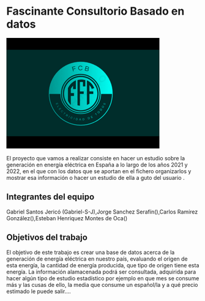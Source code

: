 # Fascinante Consultorio Basado en datos 
![](https://github.com/aigora/tw_E10X_2022_2023-fcb/blob/master/IMAGES/logofcb.1.png)

El proyecto que vamos a realizar consiste en hacer un estudio sobre la generación en energía eléctrica en España a lo largo de los años 2021 y 2022, en el que con los datos que se aportan en el fichero organizarlos y mostrar esa información o hacer un estudio de ella a guto del usuario .
## Integrantes del equipo

Gabriel Santos Jericó (Gabriel-S-J),Jorge Sanchez Serafín(),Carlos Ramírez González(),Esteban Henriquez Montes de Oca()

## Objetivos del trabajo
El objetivo de este trabajo es crear una base de datos acerca de la generación de energía eléctrica en nuestro país, evaluando el origen de esta energía, la cantidad de energía producida, que tipo de origen tiene esta energía. La información alamacenada podrá ser consultada, adquirida para hacer algún tipo de estudio estadístico por ejemplo en que mes se consume más y las cusas de ello, la media que consume un español/la y a qué precio estimado le puede salir....
